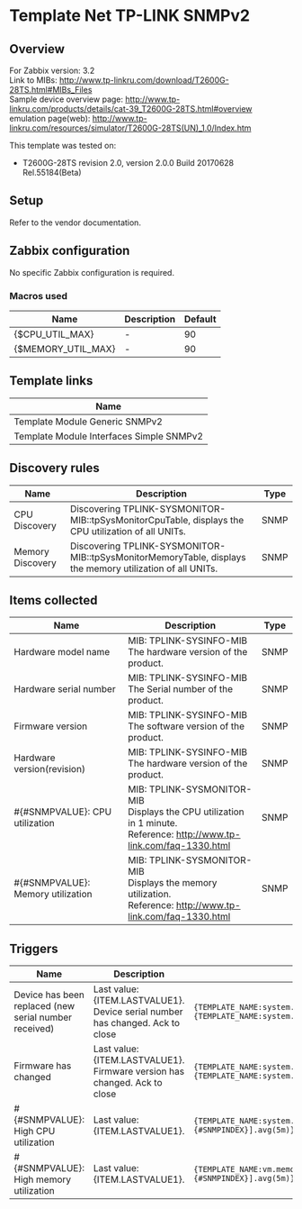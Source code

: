 
# Template Net TP-LINK SNMPv2

## Overview

For Zabbix version: 3.2  
Link to MIBs: http://www.tp-linkru.com/download/T2600G-28TS.html#MIBs_Files</br>Sample device overview page: http://www.tp-linkru.com/products/details/cat-39_T2600G-28TS.html#overview</br>emulation page(web): http://www.tp-linkru.com/resources/simulator/T2600G-28TS(UN)_1.0/Index.htm

This template was tested on:

- T2600G-28TS revision 2.0, version 2.0.0 Build 20170628 Rel.55184(Beta)

## Setup

Refer to the vendor documentation.

## Zabbix configuration

No specific Zabbix configuration is required.

### Macros used

|Name|Description|Default|
|----|-----------|-------|
|{$CPU_UTIL_MAX}|-|90|
|{$MEMORY_UTIL_MAX}|-|90|

## Template links

|Name|
|----|
|Template Module Generic SNMPv2|
|Template Module Interfaces Simple SNMPv2|

## Discovery rules

|Name|Description|Type|
|----|-----------|----|
|CPU Discovery|Discovering TPLINK-SYSMONITOR-MIB::tpSysMonitorCpuTable, displays the CPU utilization of all UNITs.|SNMP|
|Memory Discovery|Discovering TPLINK-SYSMONITOR-MIB::tpSysMonitorMemoryTable, displays the memory utilization of all UNITs.|SNMP|

## Items collected

|Name|Description|Type|
|----|-----------|----|
|Hardware model name|MIB: TPLINK-SYSINFO-MIB</br>The hardware version of the product.|SNMP|
|Hardware serial number|MIB: TPLINK-SYSINFO-MIB</br>The Serial number of the product.|SNMP|
|Firmware version|MIB: TPLINK-SYSINFO-MIB</br>The software version of the product.|SNMP|
|Hardware version(revision)|MIB: TPLINK-SYSINFO-MIB</br>The hardware version of the product.|SNMP|
|#{#SNMPVALUE}: CPU utilization|MIB: TPLINK-SYSMONITOR-MIB</br>Displays the CPU utilization in 1 minute.</br>Reference: http://www.tp-link.com/faq-1330.html|SNMP|
|#{#SNMPVALUE}: Memory utilization|MIB: TPLINK-SYSMONITOR-MIB</br>Displays the memory utilization.</br>Reference: http://www.tp-link.com/faq-1330.html|SNMP|


## Triggers

|Name|Description|Expression|Severity|
|----|-----------|----|----|
|Device has been replaced (new serial number received)|Last value: {ITEM.LASTVALUE1}.</br>Device serial number has changed. Ack to close|`{TEMPLATE_NAME:system.hw.serialnumber.diff()}=1 and {TEMPLATE_NAME:system.hw.serialnumber.strlen()}>0`|INFO|
|Firmware has changed|Last value: {ITEM.LASTVALUE1}.</br>Firmware version has changed. Ack to close|`{TEMPLATE_NAME:system.hw.firmware.diff()}=1 and {TEMPLATE_NAME:system.hw.firmware.strlen()}>0`|INFO|
|#{#SNMPVALUE}: High CPU utilization|Last value: {ITEM.LASTVALUE1}.|`{TEMPLATE_NAME:system.cpu.util[tpSysMonitorCpu1Minute.{#SNMPINDEX}].avg(5m)}>{$CPU_UTIL_MAX}`|AVERAGE|
|#{#SNMPVALUE}: High memory utilization|Last value: {ITEM.LASTVALUE1}.|`{TEMPLATE_NAME:vm.memory.pused[tpSysMonitorMemoryUtilization.{#SNMPINDEX}].avg(5m)}>{$MEMORY_UTIL_MAX}`|AVERAGE|


